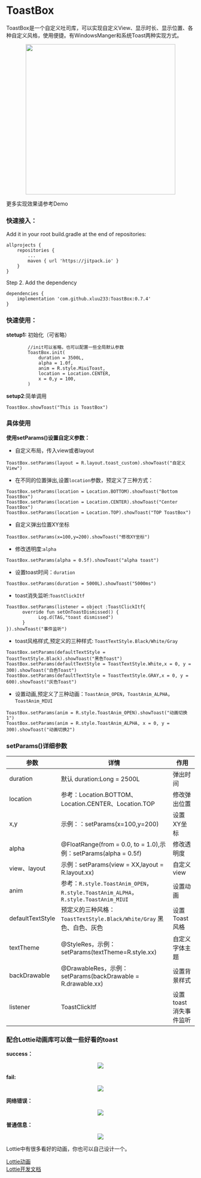 # ToastBox

ToastBox是一个自定义吐司库，可以实现自定义View、显示时长、显示位置、各种自定义风格，使用便捷。有WindowsManger和系统Toast两种实现方式。

<div align=center>
<img src="https://p1-juejin.byteimg.com/tos-cn-i-k3u1fbpfcp/7253b6acce354403bbf61e73c46815ae~tplv-k3u1fbpfcp-watermark.image" width="400" height="XXX" />
</div>

更多实现效果请参考Demo


### 快速接入：

Add it in your root build.gradle at the end of repositories:

	allprojects {
		repositories {
			...
			maven { url 'https://jitpack.io' }
		}
	}
	
Step 2. Add the dependency

	dependencies {
	    implementation 'com.github.xluu233:ToastBox:0.7.4'
	}
	

### 快速使用：

**stetup1:** 初始化（可省略）

```
        //init可以省略，也可以配置一些全局默认参数
        ToastBox.init(
            duration = 3500L,
            alpha = 1.0f,
            anim = R.style.MiuiToast,
            location = Location.CENTER,
            x = 0,y = 100,
        )

```


**setup2**:简单调用

```
ToastBox.showToast("This is ToastBox")
```

### 具体使用

**使用setParams()设置自定义参数：**

- 自定义布局，传入view或者layout
```
ToastBox.setParams(layout = R.layout.toast_custom).showToast("自定义View")
```


- 在不同的位置弹出,设置`location`参数，预定义了三种方式：
```
ToastBox.setParams(location = Location.BOTTOM).showToast("Bottom ToastBox")
ToastBox.setParams(location = Location.CENTER).showToast("Center ToastBox")
ToastBox.setParams(location = Location.TOP).showToast("TOP ToastBox")
```

- 自定义弹出位置XY坐标
```
ToastBox.setParams(x=100,y=200).showToast("修改XY坐标")
```


- 修改透明度:`alpha`
```
ToastBox.setParams(alpha = 0.5f).showToast("alpha toast")
```


- 设置toast时间：`duration`
```
ToastBox.setParams(duration = 5000L).showToast("5000ms")
```


- toast消失监听:`ToastClickItf`
```
ToastBox.setParams(listener = object :ToastClickItf{
      override fun setOnToastDismissed() {
            Log.d(TAG,"toast dismissed")
      }
}).showToast("事件监听")
```

- toast风格样式,预定义的三种样式: `ToastTextStyle.Black/White/Gray`
```
ToastBox.setParams(defaultTextStyle = ToastTextStyle.Black).showToast("黑色Toast")
ToastBox.setParams(defaultTextStyle = ToastTextStyle.White,x = 0, y = 300).showToast("白色Toast")
ToastBox.setParams(defaultTextStyle = ToastTextStyle.GRAY,x = 0, y = 600).showToast("灰色Toast")
```

- 设置动画,预定义了三种动画：`ToastAnim_OPEN`，`ToastAnim_ALPHA`，`ToastAnim_MIUI`
```
ToastBox.setParams(anim = R.style.ToastAnim_OPEN).showToast("动画切换1")
ToastBox.setParams(anim = R.style.ToastAnim_ALPHA, x = 0, y = 300).showToast("动画切换2")
```


### setParams()详细参数

参数 | 详情 |  作用
---|---|---
duration | 默认 duration:Long = 2500L | 弹出时间 
location | 参考：Location.BOTTOM、 Location.CENTER、Location.TOP | 修改弹出位置
x,y | 示例：：setParams(x=100,y=200) | 设置XY坐标
alpha |  @FloatRange(from = 0.0, to = 1.0),示例：setParams(alpha = 0.5f) | 修改透明度
view、layout| 示例：setParams(view = XX,layout = R.layout.xx) | 自定义view
anim | 参考：`R.style.ToastAnim_OPEN`，`R.style.ToastAnim_ALPHA`，`R.style.ToastAnim_MIUI`| 设置动画
defaultTextStyle | 预定义的三种风格：`ToastTextStyle.Black/White/Gray` 黑色、白色、灰色 | 设置Toast风格
textTheme |  @StyleRes，示例：setParams(textTheme=R.style.xx) |  自定义字体主题
backDrawable | @DrawableRes，示例：setParams(backDrawable = R.drawable.xx) | 设置背景样式
listener | ToastClickItf | 设置toast消失事件监听


### 配合Lottie动画库可以做一些好看的toast

**success：**
<div align=center>
<img src="https://p3-juejin.byteimg.com/tos-cn-i-k3u1fbpfcp/7fd376adf1164baa81d13eebe5a92e94~tplv-k3u1fbpfcp-watermark.image" width="xxx" height="XXX" />
</div>

**fail:**
<div align=center>
<img src="https://p1-juejin.byteimg.com/tos-cn-i-k3u1fbpfcp/c181942878874969bfb318087386449f~tplv-k3u1fbpfcp-watermark.image" width="XXX" height="XXX" />
</div>

**网络错误：**
<div align=center>
<img src="https://p6-juejin.byteimg.com/tos-cn-i-k3u1fbpfcp/1203ffe2ae564f4f9540b731b894103a~tplv-k3u1fbpfcp-watermark.image" width="XXX" height="XXX" />
</div>

**普通信息：**
<div align=center>
<img src="https://p1-juejin.byteimg.com/tos-cn-i-k3u1fbpfcp/70788df056a54b378a9a914dcece1bba~tplv-k3u1fbpfcp-watermark.image" width="XXX" height="XXX" />
</div>

Lottie中有很多看好的动画，你也可以自己设计一个。

[Lottie动画](https://lottiefiles.com/featured)  
[Lottie开发文档](http://airbnb.io/lottie/#/android?id=loading-an-animation)
